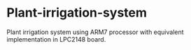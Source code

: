# Plant-irrigation-system
Plant irrigation system using ARM7 processor with equivalent implementation in LPC2148 board.  
